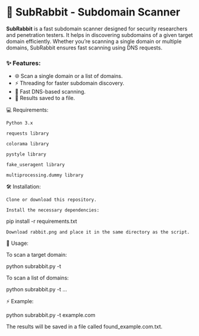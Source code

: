 # 🐰 SubRabbit - Subdomain Scanner

**SubRabbit** is a fast subdomain scanner designed for security researchers and penetration testers. It helps in discovering subdomains of a given target domain efficiently. Whether you’re scanning a single domain or multiple domains, SubRabbit ensures fast scanning using DNS requests.
### ✨ Features:
- 🌐 Scan a single domain or a list of domains.
- ⚡ Threading for faster subdomain discovery.
- 🚀 Fast DNS-based scanning.
- 📁 Results saved to a file.

💻 Requirements:

    Python 3.x

    requests library

    colorama library

    pystyle library

    fake_useragent library

    multiprocessing.dummy library

🛠️ Installation:

    Clone or download this repository.

    Install the necessary dependencies:

pip install -r requirements.txt

    Download rabbit.png and place it in the same directory as the script.

🏃 Usage:

To scan a target domain:

python subrabbit.py -t <target-domain>

To scan a list of domains:

python subrabbit.py -t <domain1> <domain2> <domain3> ...

⚡ Example:

python subrabbit.py -t example.com

The results will be saved in a file called found_example.com.txt.
